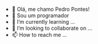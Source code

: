 - 👋 Olá, me chamo Pedro Pontes!
- 👀 Sou um programador 
- 🌱 I’m currently learning ...
- 💞️ I’m looking to collaborate on ...
- 📫 How to reach me ...

<!---
PedroMayD3v/PedroMayD3v is a ✨ special ✨ repository because its `README.md` (this file) appears on your GitHub profile.
You can click the Preview link to take a look at your changes.
--->
